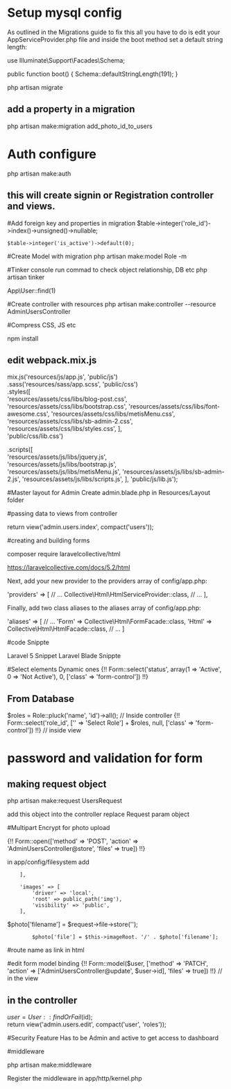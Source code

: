 # Setup mysql config 
As outlined in the Migrations guide to fix this all you have to do is edit your AppServiceProvider.php file and inside the boot method set a default string length:

use Illuminate\Support\Facades\Schema;

public function boot()
{
    Schema::defaultStringLength(191);
}

php artisan migrate 

## add a property in a migration 
 php artisan make:migration add_photo_id_to_users 



# Auth configure
php artisan make:auth

## this will create signin or Registration controller and views. 


#Add foreign key and properties in migration 
    $table->integer('role_id')->index()->unsigned()->nullable;

    $table->integer('is_active')->default(0);


#Create Model with migration 
php artisan make:model Role -m 


#Tinker console run commad to check object relationship, DB etc
php artisan tinker

App\User::find(1)

#Create controller  with resources 
php artisan make:controller --resource AdminUsersController

#Compress CSS, JS etc

npm install 

## edit webpack.mix.js
mix.js('resources/js/app.js', 'public/js')  
   .sass('resources/sass/app.scss', 'public/css')  
   .styles([  
      'resources/assets/css/libs/blog-post.css',
      'resources/assets/css/libs/bootstrap.css',
      'resources/assets/css/libs/font-awesome.css',
      'resources/assets/css/libs/metisMenu.css',
      'resources/assets/css/libs/sb-admin-2.css',
      'resources/assets/css/libs/styles.css',
   ],   
   'public/css/lib.css')


   .scripts([  
      'resources/assets/js/libs/jquery.js',  
      'resources/assets/js/libs/bootstrap.js',
      'resources/assets/js/libs/metisMenu.js',
      'resources/assets/js/libs/sb-admin-2.js',
      'resources/assets/js/libs/scripts.js',
   ], 
   'public/js/lib.js');


   #Master layout for Admin 
   Create admin.blade.php in Resources/Layout folder

   #passing data to views from controller 

   return view('admin.users.index', compact('users'));


   #creating and building forms

   composer require laravelcollective/html

   https://laravelcollective.com/docs/5.2/html

   Next, add your new provider to the providers array of config/app.php:

  'providers' => [
    // ...
    Collective\Html\HtmlServiceProvider::class,
    // ...
  ],
   
   Finally, add two class aliases to the aliases array of config/app.php:

  'aliases' => [
    // ...
      'Form' => Collective\Html\FormFacade::class,
      'Html' => Collective\Html\HtmlFacade::class,
    // ...
  ]

  #code Snippte 

  Laravel 5 Snippet 
  Laravel Blade Snippte

  #Select elements Dynamic ones 
  {!! Form::select('status', array(1 => 'Active', 0 => 'Not Active'), 0, ['class' => 'form-control']) !!}

  ## From Database 
  $roles = Role::pluck('name', 'id')->all(); // Inside controller 
   {!! Form::select('role_id', ['' => 'Select Role'] + $roles, null, ['class' => 'form-control']) !!} // inside view 



# password and validation for form

## making request object
php artisan make:request UsersRequest 

add this object into the controller replace Request param object 


#Multipart Encrypt for photo upload

{!! Form::open(['method' => 'POST', 'action' => 'AdminUsersController@store', 'files' => true]) !!}

in app/config/filesystem 
add 

        ],    

        'images' => [  
            'driver' => 'local',  
            'root' => public_path('img'),  
            'visibility' => 'public',  
        ],


 $photo['filename'] = $request->file->store('');

            $photo['file'] = $this->imageRoot. '/' . $photo['filename'];

#route name as link in html 


#edit form model binding 
  {!! Form::model($user, ['method' => 'PATCH', 'action' => ['AdminUsersController@update', $user->id], 'files' => true]) !!} // in the view 


  ## in the controller 
  $user = User::findOrFail($id);  
        return view('admin.users.edit', compact('user', 'roles'));


  #Security Feature 
  Has to be Admin and active to get access to dashboard 

  #middleware 

  php artisan make:middleware 

  Register the middleware in app/http/kernel.php 


  
  



















   



